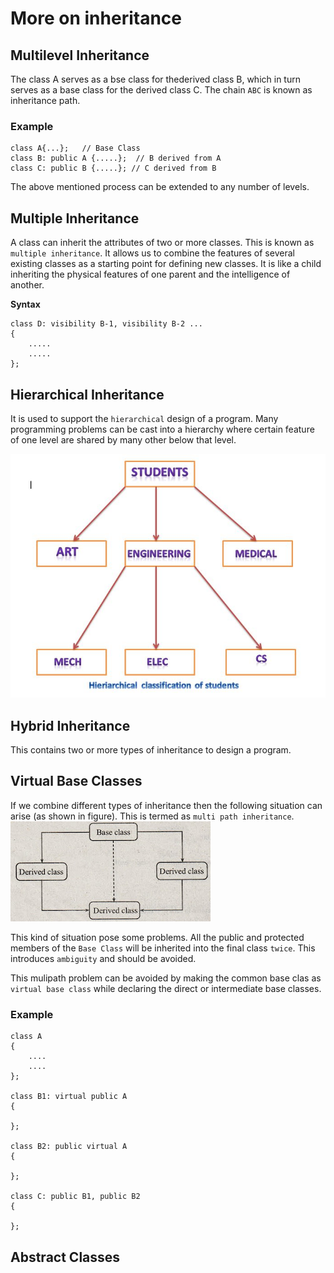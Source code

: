 # More on inheritance

## Multilevel Inheritance
The class A serves as a bse class for thederived class B, which in turn serves as a base class for the derived class C. The chain `ABC` is known as inheritance path.

### Example
```
class A{...};   // Base Class
class B: public A {.....};  // B derived from A
class C: public B {.....}; // C derived from B
```

The above mentioned process can be extended to any number of levels.

## Multiple Inheritance
A class can inherit the attributes of two or more classes. This is known as `multiple inheritance`. It allows us to combine the features of several existing classes as a starting point for defining new classes. It is like a child inheriting the physical features of one parent and the intelligence of another.

**Syntax**
```
class D: visibility B-1, visibility B-2 ...
{
    .....
    .....
};
```

## Hierarchical Inheritance
It is used to support the `hierarchical` design of a program. Many programming problems can be cast into a hierarchy where certain feature of one level are shared by many other below that level.

![Hierarchical Design](./hieriarchical_classification_pic.jpg)

## Hybrid Inheritance
This contains two or more types of inheritance to design a program.


## Virtual Base Classes
If we combine different types of inheritance then the following situation can arise (as shown in figure). This is termed as `multi path inheritance`. 
![](./multipath.jpg)

This kind of situation pose some problems. All the public and protected members of the `Base Class` will be inherited into the final class `twice`. This introduces `ambiguity` and should be avoided. 

This mulipath problem can be avoided by making the common base clas as `virtual base class` while declaring the direct or intermediate base classes.

### Example
```
class A
{
    ....
    ....
};

class B1: virtual public A
{

};

class B2: public virtual A
{

};

class C: public B1, public B2
{

};
```

## Abstract Classes
